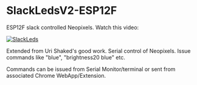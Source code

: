 # SlackLedsV2-ESP12F

ESP12F slack controlled Neopixels. Watch this video:


[![SlackLeds](http://img.youtube.com/vi/Wy8WlwN-bvc/0.jpg)](http://www.youtube.com/watch?v=Wy8WlwN-bvc "SlackLeds")




Extended from Uri Shaked's good work. Serial control of Neopixels. Issue commands like "blue", "brightness20 blue" etc. 

Commands can be issued from Serial Monitor/terminal or sent from associated Chrome WebApp/Extension.  

